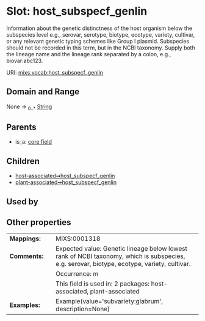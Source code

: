 
# Slot: host_subspecf_genlin


Information about the genetic distinctness of the host organism below the subspecies level e.g., serovar, serotype, biotype, ecotype, variety, cultivar, or any relevant genetic typing schemes like Group I plasmid. Subspecies should not be recorded in this term, but in the NCBI taxonomy. Supply both the lineage name and the lineage rank separated by a colon, e.g., biovar:abc123.

URI: [mixs.vocab:host_subspecf_genlin](https://w3id.org/mixs/vocab/host_subspecf_genlin)


## Domain and Range

None &#8594;  <sub>0..\*</sub> [String](types/String.md)

## Parents

 *  is_a: [core field](core_field.md)

## Children

 *  [host-associated➞host_subspecf_genlin](host_associated_host_subspecf_genlin.md)
 *  [plant-associated➞host_subspecf_genlin](plant_associated_host_subspecf_genlin.md)

## Used by


## Other properties

|  |  |  |
| --- | --- | --- |
| **Mappings:** | | MIXS:0001318 |
| **Comments:** | | Expected value: Genetic lineage below lowest rank of NCBI taxonomy, which is subspecies, e.g. serovar, biotype, ecotype, variety, cultivar. |
|  | | Occurrence: m |
|  | | This field is used in: 2 packages: host-associated, plant-associated |
| **Examples:** | | Example(value='subvariety:glabrum', description=None) |


